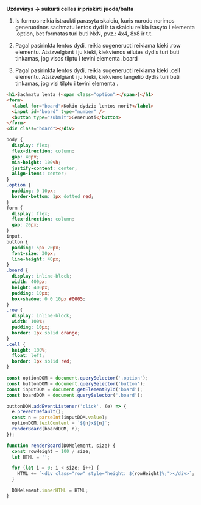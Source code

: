 **Uzdavinys -> sukurti celles ir priskirti juoda/balta**

1. Is formos reikia istraukti parasyta skaiciu, kuris nurodo norimos generuotinos sachmatu lentos dydi ir ta skaiciu reikia irasyto i elementa .option, bet formatas turi buti NxN, pvz.: 4x4, 8x8 ir t.t.

2. Pagal pasirinkta lentos dydi, reikia sugeneruoti reikiama kieki .row elementu. Atsizvelgiant i ju kieki, kiekvienos eilutes dydis turi buti tinkamas, jog visos tilptu i tevini elementa .board

3. Pagal pasirinkta lentos dydi, reikia sugeneruoti reikiama kieki .cell elementu. Atsizvelgiant i ju kieki, kiekvieno langelio dydis turi buti tinkamas, jog visi tilptu i tevini elementa .

```html
<h1>Sachmatu lenta (<span class="option"></span>)</h1>
<form>
  <label for="board">Kokio dydzio lentos nori?</label>
  <input id="board" type="number" />
  <button type="submit">Generuoti</button>
</form>
<div class="board"></div>
```

```css
body {
  display: flex;
  flex-direction: column;
  gap: 40px;
  min-height: 100vh;
  justify-content: center;
  align-items: center;
}
.option {
  padding: 0 10px;
  border-bottom: 1px dotted red;
}
form {
  display: flex;
  flex-direction: column;
  gap: 20px;
}
input,
button {
  padding: 5px 20px;
  font-size: 30px;
  line-height: 40px;
}
.board {
  display: inline-block;
  width: 400px;
  height: 400px;
  padding: 10px;
  box-shadow: 0 0 10px #0005;
}
.row {
  display: inline-block;
  width: 100%;
  padding: 10px;
  border: 1px solid orange;
}
.cell {
  height: 100%;
  float: left;
  border: 1px solid red;
}
```

```js
const optionDOM = document.querySelector('.option');
const buttonDOM = document.querySelector('button');
const inputDOM = document.getElementById('board');
const boardDOM = document.querySelector('.board');

buttonDOM.addEventListener('click', (e) => {
  e.preventDefault();
  const n = parseInt(inputDOM.value);
  optionDOM.textContent = `${n}x${n}`;
  renderBoard(boardDOM, n);
});

function renderBoard(DOMelement, size) {
  const rowHeight = 100 / size;
  let HTML = '';

  for (let i = 0; i < size; i++) {
    HTML += `<div class="row" style="height: ${rowHeight}%;"></div>`;
  }

  DOMelement.innerHTML = HTML;
}
```
